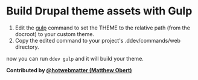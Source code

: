 # Build Drupal theme assets with Gulp

1. Edit the [gulp](./gulp) command to set the THEME to the relative path (from the docroot) to your custom theme. 
1. Copy the edited command to your project's .ddev/commands/web directory.

now you can run `ddev gulp` and it will build your theme.

**Contributed by [@hotwebmatter (Matthew Obert)](https://github.com/hotwebmatter)**
